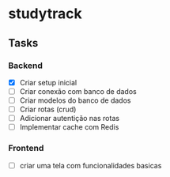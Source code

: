 # studytrack

## Tasks

### Backend

- [x] Criar setup inicial
- [ ] Criar conexão com banco de dados
- [ ] Criar modelos do banco de dados
- [ ] Criar rotas (crud)
- [ ] Adicionar autentição nas rotas
- [ ] Implementar cache com Redis

### Frontend
- [ ] criar uma tela com funcionalidades basicas
